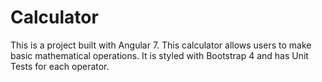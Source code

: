 # Calculator

This is a project built with Angular 7. This calculator allows users to make basic mathematical operations. It is styled with Bootstrap 4 and has Unit Tests for each operator.
